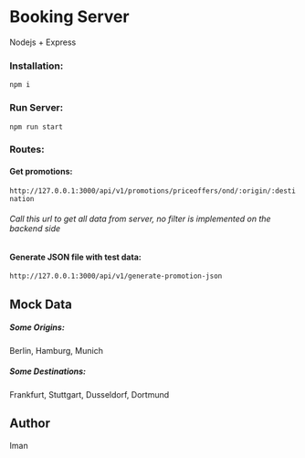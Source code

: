 # Booking Server
Nodejs + Express

### Installation:
`npm i`

### Run Server:
`npm run start`

### Routes:
#### Get promotions:
`http://127.0.0.1:3000/api/v1/promotions/priceoffers/ond/:origin/:destination`
###### Call this url to get all data from server, no filter is implemented on the backend side

#### Generate JSON file with test data:
`http://127.0.0.1:3000/api/v1/generate-promotion-json`

## Mock Data
##### Some Origins:
Berlin, Hamburg, Munich

##### Some Destinations:
Frankfurt, Stuttgart, Dusseldorf, Dortmund      

## Author
Iman

